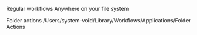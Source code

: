 
Regular workflows   Anywhere on your file system

Folder actions      /Users/system-void/Library/Workflows/Applications/Folder Actions
